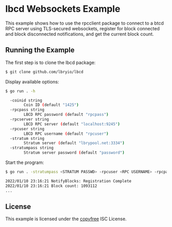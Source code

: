 # lbcd Websockets Example

This example shows how to use the rpcclient package to connect to a btcd RPC
server using TLS-secured websockets, register for block connected and block
disconnected notifications, and get the current block count.

## Running the Example

The first step is to clone the lbcd package:

```bash
$ git clone github.com/lbryio/lbcd
```

Display available options:

```bash
$ go run . -h

  -coinid string
        Coin ID (default "1425")
  -rpcpass string
        LBCD RPC password (default "rpcpass")
  -rpcserver string
        LBCD RPC server (default "localhost:9245")
  -rpcuser string
        LBCD RPC username (default "rpcuser")
  -stratum string
        Stratum server (default "lbrypool.net:3334")
  -stratumpass string
        Stratum server password (default "password")
```

Start the program:

```bash
$ go run . -stratumpass <STRATUM PASSWD> -rpcuser <RPC USERNAME> -rpcpass <RPC PASSWD>

2022/01/10 23:16:21 NotifyBlocks: Registration Complete
2022/01/10 23:16:21 Block count: 1093112
...
```

## License

This example is licensed under the [copyfree](http://copyfree.org) ISC License.
